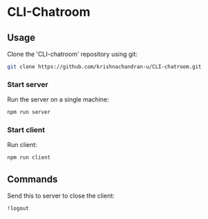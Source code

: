 # CLI-Chatroom

## Usage

Clone the 'CLI-chatroom' repository using git:

```bash
git clone https://github.com/krishnachandran-u/CLI-chatroom.git 
```

### Start server

Run the server on a single machine:

```bash
npm run server
```

### Start client

Run client:

```bash
npm run client
```

## Commands

Send this to server to close the client:

```bash
!logout
```
```





